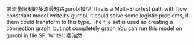 带流量限制的多源最短路gurobi模型
This is a Multi-Shortest path with flow constriant model write by gurobi, it could solve some logistic problems, if them could transform to this type.
The file set is used as creating a connection graph, but not completely graph
You can run this model on gurobi in file SP.
Writer:
裴浩然

